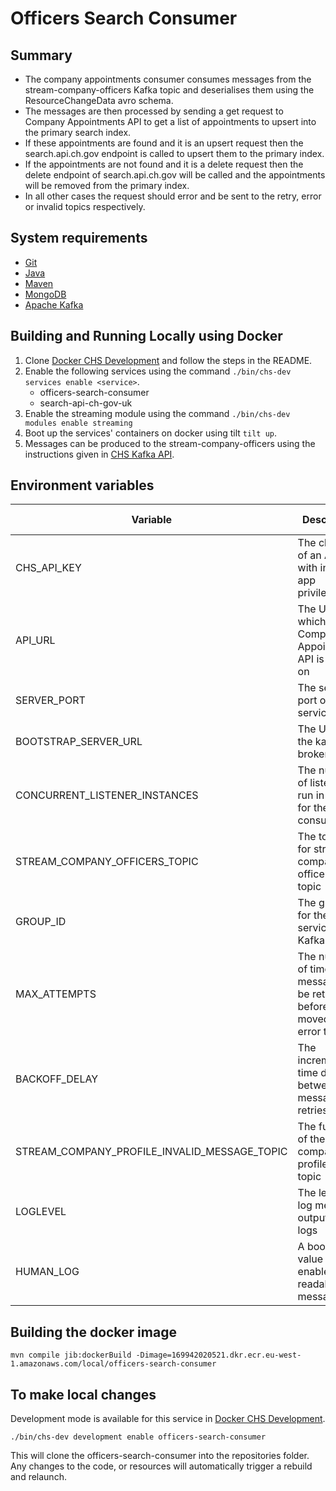 # Officers Search Consumer

## Summary

* The company appointments consumer consumes messages from the stream-company-officers Kafka topic and deserialises them
  using the ResourceChangeData avro schema. 
* The messages are then processed by sending a get request to Company Appointments API 
  to get a list of appointments to upsert into the primary search index. 
* If these appointments are found and it is an upsert request then the search.api.ch.gov endpoint is called to upsert 
  them to the primary index. 
* If the appointments are not found and it is a delete request then the delete endpoint of search.api.ch.gov will be 
  called and the appointments will be removed from the primary index. 
* In all other cases the request should error and be sent to the retry, error or invalid topics respectively.

## System requirements

* [Git](https://git-scm.com/downloads)
* [Java](http://www.oracle.com/technetwork/java/javase/downloads)
* [Maven](https://maven.apache.org/download.cgi)
* [MongoDB](https://www.mongodb.com/)
* [Apache Kafka](https://kafka.apache.org/)

## Building and Running Locally using Docker

1. Clone [Docker CHS Development](https://github.com/companieshouse/docker-chs-development) and follow the steps in the
   README.
2. Enable the following services using the command `./bin/chs-dev services enable <service>`.
    * officers-search-consumer
    * search-api-ch-gov-uk
3. Enable the streaming module using the command `./bin/chs-dev modules enable streaming`
4. Boot up the services' containers on docker using tilt `tilt up`.
5. Messages can be produced to the stream-company-officers using the instructions given in
   [CHS Kafka API](https://github.com/companieshouse/chs-kafka-api).

## Environment variables

| Variable                                      | Description                                                                         | Example (from docker-chs-development)                    |
|-----------------------------------------------|-------------------------------------------------------------------------------------|----------------------------------------------------------|
| CHS_API_KEY                                   | The client ID of an API key with internal app privileges                            | abc123def456ghi789                                       |
| API_URL                                       | The URL which the Company Appointments API is hosted on                             | http://api.chs.local:4001                                |
| SERVER_PORT                                   | The server port of this service                                                     | 9090                                                     |
| BOOTSTRAP_SERVER_URL                          | The URL to the kafka broker                                                         | kafka:9092                                               |
| CONCURRENT_LISTENER_INSTANCES                 | The number of listeners run in parallel for the consumer                            | 1                                                        |
| STREAM_COMPANY_OFFICERS_TOPIC                 | The topic ID for stream company officers kafka topic                                | stream-company-officers                                  |
| GROUP_ID                                      | The group ID for the services Kafka topics                                          | officers-search-consumer                                 |
| MAX_ATTEMPTS                                  | The number of times a message will be retried before being moved to the error topic | 5                                                        |
| BACKOFF_DELAY                                 | The incremental time delay between message retries                                  | 100                                                      |
| STREAM_COMPANY_PROFILE_INVALID_MESSAGE_TOPIC  | The full name of the stream company profile invalid topic                           | stream-company-officers-officers-search-consumer-invalid |
| LOGLEVEL                                      | The level of log messages output to the logs                                        | debug                                                    |
| HUMAN_LOG                                     | A boolean value to enable more readable log messages                                | 1                                                        |

## Building the docker image

    mvn compile jib:dockerBuild -Dimage=169942020521.dkr.ecr.eu-west-1.amazonaws.com/local/officers-search-consumer

## To make local changes

Development mode is available for this service
in [Docker CHS Development](https://github.com/companieshouse/docker-chs-development).

    ./bin/chs-dev development enable officers-search-consumer

This will clone the officers-search-consumer into the repositories folder. Any changes to the code, or resources will
automatically trigger a rebuild and relaunch.